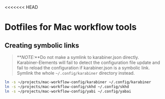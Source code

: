 <<<<<<< HEAD
# Dotfiles for Mac workflow tools
## Creating symbolic links
> **_NOTE:_**Do not make a symlink to karabiner.json directly. Karabiner-Elements will fail to detect the configuration file update and fail to reload the configuration if karabiner.json is a symbolic link. Symlink the whole `~/.config/karabiner` directory instead.
```bash
ln -s ~/projects/mac-workflow-config/karabiner ~/.config/karabiner
ln -s ~/projects/mac-workflow-config/skhd ~/.config/skhd
ln -s ~/projects/mac-workflow-config/yabi ~/.config/yabai
```
